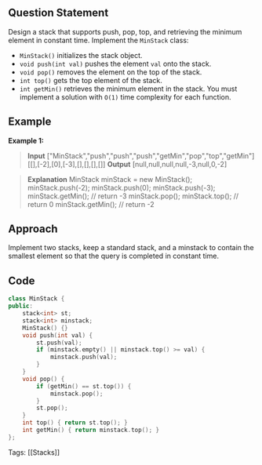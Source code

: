 ## Question Statement
Design a stack that supports push, pop, top, and retrieving the minimum element in constant time.
Implement the `MinStack` class:
- `MinStack()` initializes the stack object.
- `void push(int val)` pushes the element `val` onto the stack.
- `void pop()` removes the element on the top of the stack.
- `int top()` gets the top element of the stack.
- `int getMin()` retrieves the minimum element in the stack.
You must implement a solution with `O(1)` time complexity for each function.
## Example
**Example 1:**
>**Input**
>\["MinStack","push","push","push","getMin","pop","top","getMin"]
>\[[],\[-2],\[0],\[-3],[],[],[],[]]
>**Output**
>\[null,null,null,null,-3,null,0,-2]

>**Explanation**
>MinStack minStack = new MinStack();
>minStack.push(-2);
>minStack.push(0);
>minStack.push(-3);
>minStack.getMin(); // return -3
>minStack.pop();
>minStack.top();    // return 0
>minStack.getMin(); // return -2

## Approach
Implement two stacks, keep a standard stack, and a minstack to contain the smallest element so that the query is completed in constant time. 
## Code
```cpp
class MinStack {
public:
    stack<int> st;
    stack<int> minstack;
    MinStack() {}
    void push(int val) {
        st.push(val);
        if (minstack.empty() || minstack.top() >= val) {
            minstack.push(val);
        }
    }
    void pop() {
        if (getMin() == st.top()) {
            minstack.pop();
        }
        st.pop();
    }
    int top() { return st.top(); }
    int getMin() { return minstack.top(); }
};
```
Tags: [[Stacks]]
